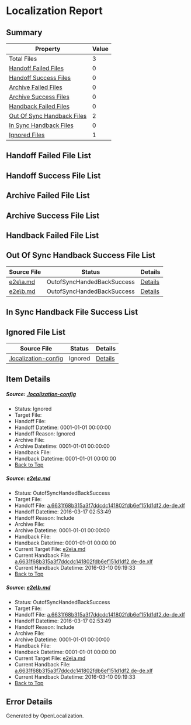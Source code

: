 # <a name='report-top'></a> Localization Report

## Summary
 Property | Value 
 -------- | ----- 
 Total Files | 3
[ Handoff Failed Files ](#handoff-failed-list)| 0
[ Handoff Success Files ](#handoff-success-list)| 0
[ Archive Failed Files ](#archive-failed-list)| 0
[ Archive Success Files ](#archive-success-list)| 0
[ Handback Failed Files ](#handback-failed-list)| 0
[ Out Of Sync Handback Files ](#outofsync-handback-success-list)| 2
[ In Sync Handback Files ](#insync-handback-success-list)| 0
[ Ignored Files ](#ignored-list)| 1

## <a name='handoff-failed-list'></a> Handoff Failed File List

## <a name='handoff-success-list'></a> Handoff Success File List

## <a name='archive-failed-list'></a> Archive Failed File List

## <a name='archive-success-list'></a> Archive Success File List

## <a name='handback-failed-list'></a> Handback Failed File List

## <a name='outofsync-handback-success-list'></a> Out Of Sync Handback Success File List
 Source File | Status | Details 
 ----------- | ------ | ------- 
 [e2e\a.md](https://github.com/OpenLocalizationTest/oltest/blob/c22186f500c0b166a39e92a401d85b00fc76b3f0/e2e/a.md) | OutofSyncHandedBackSuccess | [Details](#65c483cabb8898c48c81f414496d434e1507358a1)
 [e2e\b.md](https://github.com/OpenLocalizationTest/oltest/blob/c22186f500c0b166a39e92a401d85b00fc76b3f0/e2e/b.md) | OutofSyncHandedBackSuccess | [Details](#65c483cabb8898c48c81f414496d434e1507358a2)

## <a name='insync-handback-success-list'></a> In Sync Handback File Success List

## <a name='ignored-list'></a> Ignored File List
 Source File | Status | Details 
 ----------- | ------ | ------- 
 [.localization-config](https://github.com/OpenLocalizationTest/oltest/blob/c22186f500c0b166a39e92a401d85b00fc76b3f0/.localization-config) | Ignored | [Details](#66aca4b1c2f43b14ec41e0e427345df94af1d5e10)

## Item Details
##### <a name='66aca4b1c2f43b14ec41e0e427345df94af1d5e10'></a> Source: [.localization-config](https://github.com/OpenLocalizationTest/oltest/blob/c22186f500c0b166a39e92a401d85b00fc76b3f0/.localization-config)
* Status: Ignored
* Target File: 
* Handoff File: 
* Handoff Datetime: 0001-01-01 00:00:00
* Handoff Reason: Ignored
* Archive File: 
* Archive Datetime: 0001-01-01 00:00:00
* Handback File: 
* Handback Datetime: 0001-01-01 00:00:00
* [Back to Top](#report-top)

##### <a name='65c483cabb8898c48c81f414496d434e1507358a1'></a> Source: [e2e\a.md](https://github.com/OpenLocalizationTest/oltest/blob/c22186f500c0b166a39e92a401d85b00fc76b3f0/e2e/a.md)
* Status: OutofSyncHandedBackSuccess
* Target File: 
* Handoff File: [a.6631f68b315a3f7ddcdc141802fdb6ef151d1df2.de-de.xlf](https://github.com/OpenLocalizationTestOrg/olhandoff/blob/604472dd1b5e377a91198dc4a5d820fc2bbd0868/ol-handoff/OpenLocalizationTestOrg/oltest.de-de/xinjiang/ht/a.6631f68b315a3f7ddcdc141802fdb6ef151d1df2.de-de.xlf)
* Handoff Datetime: 2016-03-17 02:53:49
* Handoff Reason: Include
* Archive File: 
* Archive Datetime: 0001-01-01 00:00:00
* Handback File: 
* Handback Datetime: 0001-01-01 00:00:00
* Current Target File: [e2e\a.md](https://github.com/OpenLocalizationTestOrg/oltest.de-de/blob/664ce5a2ee1c3df392b20ecfa46cbf880a8db887/e2e/a.md)
* Current Handback File: [a.6631f68b315a3f7ddcdc141802fdb6ef151d1df2.de-de.xlf](https://github.com/OpenLocalizationTestOrg/olhandback/blob/b8c9f90d771746db30e1a24ed88f57143e259d99/ol-handback/OpenLocalizationTestOrg/oltest.de-de/xinjiang/ht/a.6631f68b315a3f7ddcdc141802fdb6ef151d1df2.de-de.xlf)
* Current Handback Datetime: 2016-03-10 09:19:33
* [Back to Top](#report-top)

##### <a name='65c483cabb8898c48c81f414496d434e1507358a2'></a> Source: [e2e\b.md](https://github.com/OpenLocalizationTest/oltest/blob/c22186f500c0b166a39e92a401d85b00fc76b3f0/e2e/b.md)
* Status: OutofSyncHandedBackSuccess
* Target File: 
* Handoff File: [a.6631f68b315a3f7ddcdc141802fdb6ef151d1df2.de-de.xlf](https://github.com/OpenLocalizationTestOrg/olhandoff/blob/604472dd1b5e377a91198dc4a5d820fc2bbd0868/ol-handoff/OpenLocalizationTestOrg/oltest.de-de/xinjiang/ht/a.6631f68b315a3f7ddcdc141802fdb6ef151d1df2.de-de.xlf)
* Handoff Datetime: 2016-03-17 02:53:49
* Handoff Reason: Include
* Archive File: 
* Archive Datetime: 0001-01-01 00:00:00
* Handback File: 
* Handback Datetime: 0001-01-01 00:00:00
* Current Target File: [e2e\a.md](https://github.com/OpenLocalizationTestOrg/oltest.de-de/blob/664ce5a2ee1c3df392b20ecfa46cbf880a8db887/e2e/a.md)
* Current Handback File: [a.6631f68b315a3f7ddcdc141802fdb6ef151d1df2.de-de.xlf](https://github.com/OpenLocalizationTestOrg/olhandback/blob/b8c9f90d771746db30e1a24ed88f57143e259d99/ol-handback/OpenLocalizationTestOrg/oltest.de-de/xinjiang/ht/a.6631f68b315a3f7ddcdc141802fdb6ef151d1df2.de-de.xlf)
* Current Handback Datetime: 2016-03-10 09:19:33
* [Back to Top](#report-top)


## Error Details

Generated by OpenLocalization.
